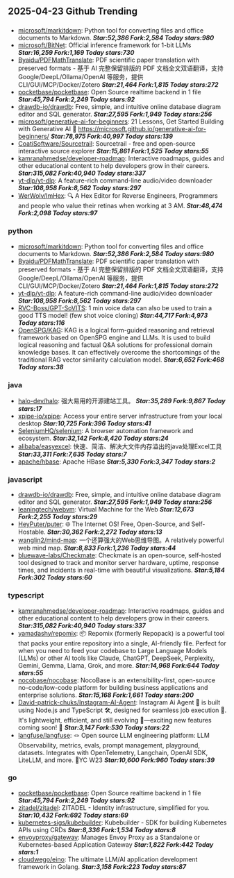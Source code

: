 ## 2025-04-23 Github Trending

### 
* [microsoft/markitdown](https://github.com/microsoft/markitdown): Python tool for converting files and office documents to Markdown. ***Star:52,386 Fork:2,584 Today stars:980***
* [microsoft/BitNet](https://github.com/microsoft/BitNet): Official inference framework for 1-bit LLMs ***Star:16,259 Fork:1,169 Today stars:730***
* [Byaidu/PDFMathTranslate](https://github.com/Byaidu/PDFMathTranslate): PDF scientific paper translation with preserved formats - 基于 AI 完整保留排版的 PDF 文档全文双语翻译，支持 Google/DeepL/Ollama/OpenAI 等服务，提供 CLI/GUI/MCP/Docker/Zotero ***Star:21,464 Fork:1,815 Today stars:272***
* [pocketbase/pocketbase](https://github.com/pocketbase/pocketbase): Open Source realtime backend in 1 file ***Star:45,794 Fork:2,249 Today stars:92***
* [drawdb-io/drawdb](https://github.com/drawdb-io/drawdb): Free, simple, and intuitive online database diagram editor and SQL generator. ***Star:27,595 Fork:1,949 Today stars:256***
* [microsoft/generative-ai-for-beginners](https://github.com/microsoft/generative-ai-for-beginners): 21 Lessons, Get Started Building with Generative AI 🔗 https://microsoft.github.io/generative-ai-for-beginners/ ***Star:78,975 Fork:40,997 Today stars:139***
* [CoatiSoftware/Sourcetrail](https://github.com/CoatiSoftware/Sourcetrail): Sourcetrail - free and open-source interactive source explorer ***Star:15,861 Fork:1,525 Today stars:55***
* [kamranahmedse/developer-roadmap](https://github.com/kamranahmedse/developer-roadmap): Interactive roadmaps, guides and other educational content to help developers grow in their careers. ***Star:315,082 Fork:40,940 Today stars:337***
* [yt-dlp/yt-dlp](https://github.com/yt-dlp/yt-dlp): A feature-rich command-line audio/video downloader ***Star:108,958 Fork:8,562 Today stars:297***
* [WerWolv/ImHex](https://github.com/WerWolv/ImHex): 🔍 A Hex Editor for Reverse Engineers, Programmers and people who value their retinas when working at 3 AM. ***Star:48,474 Fork:2,098 Today stars:97***

### python
* [microsoft/markitdown](https://github.com/microsoft/markitdown): Python tool for converting files and office documents to Markdown. ***Star:52,386 Fork:2,584 Today stars:980***
* [Byaidu/PDFMathTranslate](https://github.com/Byaidu/PDFMathTranslate): PDF scientific paper translation with preserved formats - 基于 AI 完整保留排版的 PDF 文档全文双语翻译，支持 Google/DeepL/Ollama/OpenAI 等服务，提供 CLI/GUI/MCP/Docker/Zotero ***Star:21,464 Fork:1,815 Today stars:272***
* [yt-dlp/yt-dlp](https://github.com/yt-dlp/yt-dlp): A feature-rich command-line audio/video downloader ***Star:108,958 Fork:8,562 Today stars:297***
* [RVC-Boss/GPT-SoVITS](https://github.com/RVC-Boss/GPT-SoVITS): 1 min voice data can also be used to train a good TTS model! (few shot voice cloning) ***Star:44,717 Fork:4,973 Today stars:116***
* [OpenSPG/KAG](https://github.com/OpenSPG/KAG): KAG is a logical form-guided reasoning and retrieval framework based on OpenSPG engine and LLMs. It is used to build logical reasoning and factual Q&A solutions for professional domain knowledge bases. It can effectively overcome the shortcomings of the traditional RAG vector similarity calculation model. ***Star:6,652 Fork:468 Today stars:38***

### java
* [halo-dev/halo](https://github.com/halo-dev/halo): 强大易用的开源建站工具。 ***Star:35,289 Fork:9,867 Today stars:17***
* [xpipe-io/xpipe](https://github.com/xpipe-io/xpipe): Access your entire server infrastructure from your local desktop ***Star:10,725 Fork:396 Today stars:41***
* [SeleniumHQ/selenium](https://github.com/SeleniumHQ/selenium): A browser automation framework and ecosystem. ***Star:32,142 Fork:8,420 Today stars:24***
* [alibaba/easyexcel](https://github.com/alibaba/easyexcel): 快速、简洁、解决大文件内存溢出的java处理Excel工具 ***Star:33,311 Fork:7,635 Today stars:7***
* [apache/hbase](https://github.com/apache/hbase): Apache HBase ***Star:5,330 Fork:3,347 Today stars:2***

### javascript
* [drawdb-io/drawdb](https://github.com/drawdb-io/drawdb): Free, simple, and intuitive online database diagram editor and SQL generator. ***Star:27,595 Fork:1,949 Today stars:256***
* [leaningtech/webvm](https://github.com/leaningtech/webvm): Virtual Machine for the Web ***Star:12,673 Fork:2,255 Today stars:29***
* [HeyPuter/puter](https://github.com/HeyPuter/puter): 🌐 The Internet OS! Free, Open-Source, and Self-Hostable. ***Star:30,362 Fork:2,272 Today stars:13***
* [wanglin2/mind-map](https://github.com/wanglin2/mind-map): 一个还算强大的Web思维导图。A relatively powerful web mind map. ***Star:8,833 Fork:1,236 Today stars:44***
* [bluewave-labs/Checkmate](https://github.com/bluewave-labs/Checkmate): Checkmate is an open-source, self-hosted tool designed to track and monitor server hardware, uptime, response times, and incidents in real-time with beautiful visualizations. ***Star:5,184 Fork:302 Today stars:60***

### typescript
* [kamranahmedse/developer-roadmap](https://github.com/kamranahmedse/developer-roadmap): Interactive roadmaps, guides and other educational content to help developers grow in their careers. ***Star:315,082 Fork:40,940 Today stars:337***
* [yamadashy/repomix](https://github.com/yamadashy/repomix): 📦 Repomix (formerly Repopack) is a powerful tool that packs your entire repository into a single, AI-friendly file. Perfect for when you need to feed your codebase to Large Language Models (LLMs) or other AI tools like Claude, ChatGPT, DeepSeek, Perplexity, Gemini, Gemma, Llama, Grok, and more. ***Star:14,968 Fork:644 Today stars:55***
* [nocobase/nocobase](https://github.com/nocobase/nocobase): NocoBase is an extensibility-first, open-source no-code/low-code platform for building business applications and enterprise solutions. ***Star:15,168 Fork:1,661 Today stars:200***
* [David-patrick-chuks/Instagram-AI-Agent](https://github.com/David-patrick-chuks/Instagram-AI-Agent): Instagram Ai Agent 🌸 is built using Node.js and TypeScript 🛠️, designed for seamless job execution 📸. It's lightweight, efficient, and still evolving 🚧—exciting new features coming soon! 🌟 ***Star:3,147 Fork:530 Today stars:22***
* [langfuse/langfuse](https://github.com/langfuse/langfuse): 🪢 Open source LLM engineering platform: LLM Observability, metrics, evals, prompt management, playground, datasets. Integrates with OpenTelemetry, Langchain, OpenAI SDK, LiteLLM, and more. 🍊YC W23 ***Star:10,600 Fork:960 Today stars:39***

### go
* [pocketbase/pocketbase](https://github.com/pocketbase/pocketbase): Open Source realtime backend in 1 file ***Star:45,794 Fork:2,249 Today stars:92***
* [zitadel/zitadel](https://github.com/zitadel/zitadel): ZITADEL - Identity infrastructure, simplified for you. ***Star:10,432 Fork:692 Today stars:69***
* [kubernetes-sigs/kubebuilder](https://github.com/kubernetes-sigs/kubebuilder): Kubebuilder - SDK for building Kubernetes APIs using CRDs ***Star:8,336 Fork:1,534 Today stars:8***
* [envoyproxy/gateway](https://github.com/envoyproxy/gateway): Manages Envoy Proxy as a Standalone or Kubernetes-based Application Gateway ***Star:1,822 Fork:442 Today stars:1***
* [cloudwego/eino](https://github.com/cloudwego/eino): The ultimate LLM/AI application development framework in Golang. ***Star:3,158 Fork:223 Today stars:87***

